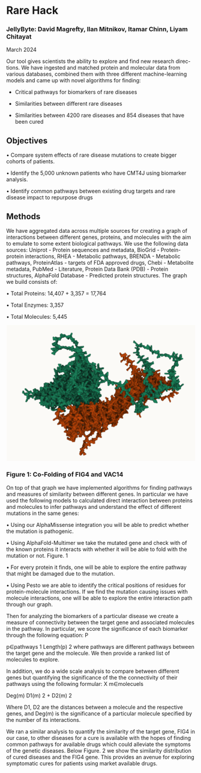 # Rare Hack

### JellyByte: David Magrefty, Ilan Mitnikov, Itamar Chinn, Liyam Chitayat

March 2024

Our tool gives scientists the ability to explore and find new research direc-
tions. We have ingested and matched protein and molecular data from various
databases, combined them with three different machine-learning models and
came up with novel algorithms for finding:  

  * Critical pathways for biomarkers of rare diseases  

  * Similarities between different rare diseases  

  * Similarities between 4200 rare diseases and 854 diseases that have been cured  

## Objectives
• Compare system effects of rare disease mutations to create bigger cohorts of patients.  

• Identify the 5,000 unknown patients who have CMT4J using biomarker analysis.  

• Identify common pathways between existing drug targets and rare disease impact to repurpose drugs  

## Methods

We have aggregated data across multiple sources for creating a graph of interactions between different genes, proteins, and molecules with the aim to emulate to
some extent biological pathways. We use the following data sources: Uniprot - Protein sequences and metadata, BioGrid - Protein-protein interactions, RHEA - Metabolic pathways, BRENDA - Metabolic pathways, ProteinAtlas - targets
of FDA approved drugs, Chebi - Metabolite metadata, PubMed - Literature, Protein Data Bank (PDB) - Protein structures, AlphaFold Database - Predicted protein structures.
The graph we build consists of:  

• Total Proteins: 14,407 + 3,357 = 17,764  

• Total Enzymes: 3,357  

• Total Molecules: 5,445  

![alt text](https://github.com/katlovescats2/Harvard-Rare-Disease-Hackathon-2024/blob/main/IDI%20Labs/Fig1_idilabs.png "Figure 1")
### Figure 1: Co-Folding of FIG4 and VAC14

On top of that graph we have implemented algorithms for finding pathways and measures of similarity between different genes. In particular we have used the following models to calculated direct interaction between proteins and
molecules to infer pathways and understand the effect of different mutations in
the same genes:  

• Using our AlphaMissense integration you will be able to predict whether
the mutation is pathogenic.  

• Using AlphaFold-Multimer we take the mutated gene and check with of
the known proteins it interacts with whether it will be able to fold with
the mutation or not. Figure. 1  

• For every protein it finds, one will be able to explore the entire pathway
that might be damaged due to the mutation.  

• Using Pesto we are able to identify the critical positions of residues for
protein-molecule interactions. If we find the mutation causing issues with
molecule interactions, one will be able to explore the entire interaction
path through our graph.  

Then for analyzing the biomarkers of a particular disease we create a measure of
connectivity between the target gene and associated molecules in the pathway. In particular, we score the significance of each biomarker through the following equation: 
P

p∈pathways
1
Length(p)
2 where pathways are different pathways
between the target gene and the molecule. We then provide a ranked list of
molecules to explore.

In addition, we do a wide scale analysis to compare between different genes
but quantifying the significance of the the connectivity of their pathways using
the following formular:
X
m∈molecuels

Deg(m)
D1(m)
2 + D2(m)
2

Where D1, D2 are the distances between a molecule and the respective genes,
and Deg(m) is the significance of a particular molecule specified by the number
of its interactions.


We ran a similar analysis to quantify the similarity of the target gene, FIG4
in our case, to other diseases for a cure is available with the hopes of finding
common pathways for available drugs which could alleviate the symptoms of
the genetic diseases.
Below Figure. 2 we show the similarity distribution of cured diseases and
the FIG4 gene. This provides an avenue for exploring symptomatic cures for
patients using market available drugs.
